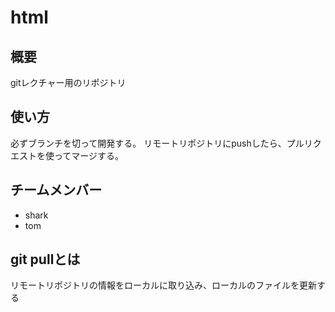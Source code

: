 # html

## 概要
gitレクチャー用のリポジトリ

## 使い方
必ずブランチを切って開発する。
リモートリポジトリにpushしたら、プルリクエストを使ってマージする。

## チームメンバー
- shark
- tom

## git pullとは
リモートリポジトリの情報をローカルに取り込み、ローカルのファイルを更新する